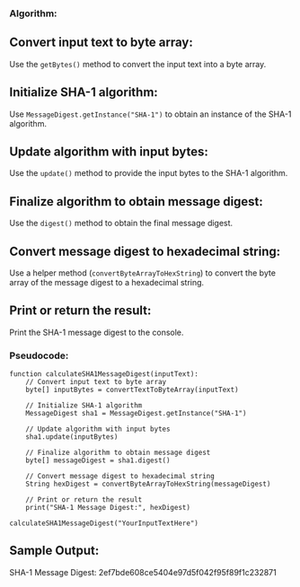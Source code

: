 ### Algorithm:


## Convert input text to byte array:

Use the `getBytes()` method to convert the input text into a byte array.

## Initialize SHA-1 algorithm:

Use `MessageDigest.getInstance("SHA-1")` to obtain an instance of the SHA-1 algorithm.

## Update algorithm with input bytes:

Use the `update()` method to provide the input bytes to the SHA-1 algorithm.

## Finalize algorithm to obtain message digest:

Use the `digest()` method to obtain the final message digest.

## Convert message digest to hexadecimal string:

Use a helper method (`convertByteArrayToHexString`) to convert the byte array of the message digest to a hexadecimal string.

## Print or return the result:

Print the SHA-1 message digest to the console.


### Pseudocode:

```
function calculateSHA1MessageDigest(inputText):
    // Convert input text to byte array
    byte[] inputBytes = convertTextToByteArray(inputText)

    // Initialize SHA-1 algorithm
    MessageDigest sha1 = MessageDigest.getInstance("SHA-1")

    // Update algorithm with input bytes
    sha1.update(inputBytes)

    // Finalize algorithm to obtain message digest
    byte[] messageDigest = sha1.digest()

    // Convert message digest to hexadecimal string
    String hexDigest = convertByteArrayToHexString(messageDigest)

    // Print or return the result
    print("SHA-1 Message Digest:", hexDigest)

calculateSHA1MessageDigest("YourInputTextHere")

```

## Sample Output:

SHA-1 Message Digest: 2ef7bde608ce5404e97d5f042f95f89f1c232871

